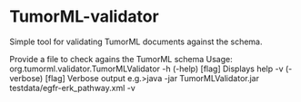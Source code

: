 TumorML-validator
=================

Simple tool for validating TumorML documents against the schema.

Provide a file to check agains the TumorML schema
Usage: org.tumorml.validator.TumorMLValidator
  -h (-help) [flag] Displays help
  -v (-verbose) [flag] Verbose output
e.g.>java -jar TumorMLValidator.jar testdata/egfr-erk_pathway.xml -v

